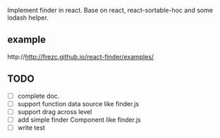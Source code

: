 Implement finder in react.
Base on react, react-sortable-hoc and some lodash helper.

## example
http://http://frezc.github.io/react-finder/examples/

## TODO
- [ ] complete doc.
- [ ] support function data source like finder.js
- [ ] support drag across level
- [ ] add simple finder Component like finder.js
- [ ] write test